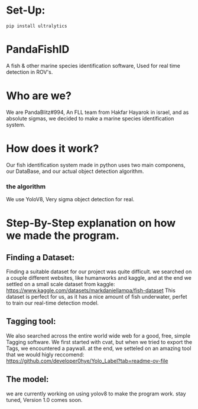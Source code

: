 # Set-Up:

```
pip install ultralytics
```

# PandaFishID
A fish &amp; other marine species identification software, Used for real time detection in ROV's.


# Who are we?
We are PandaBlitz#994, An FLL team from Hakfar Hayarok in israel, and as absolute sigmas, we decided to make a marine species identification system. 

# How does it work?
Our fish identification system made in python uses two main componens, our DataBase, and our actual object detection algorithm.


### the algorithm
We use YoloV8, Very sigma object detection for real.

# Step-By-Step explanation on how we made the program.

## Finding a Dataset:
Finding a suitable dataset for our project was quite difficult. we searched on a couple different websites, like humanworks and kaggle, and at the end we settled on a small scale dataset from kaggle:
https://www.kaggle.com/datasets/markdaniellampa/fish-dataset
This dataset is perfect for us, as it has a nice amount of fish underwater, perfet to train our real-time detection model.

## Tagging tool:
We also searched across the entire world wide web for a good, free, simple Tagging software. We first started with cvat, but when we tried to export the Tags, we encountered a paywall. at the end, we setteled on an amazing tool that we would higly reccomend: https://github.com/developer0hye/Yolo_Label?tab=readme-ov-file 

## The model:
we are currently working on using yolov8 to make the program work. stay tuned, Version 1.0 comes soon.
